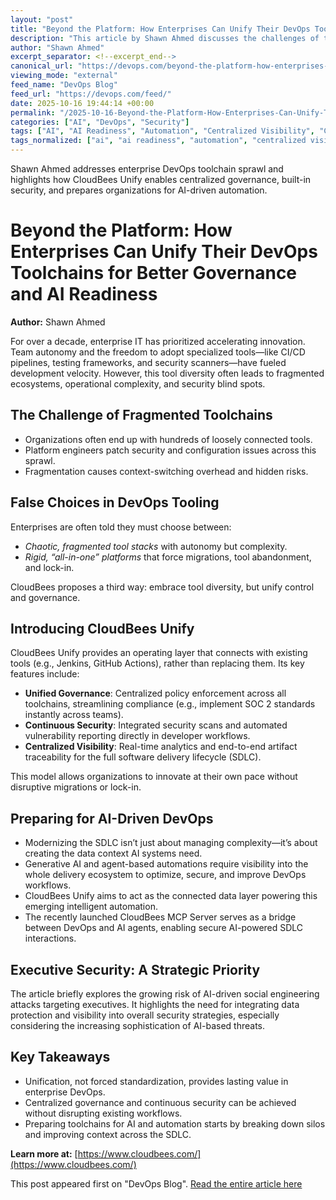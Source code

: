 ```yaml
---
layout: "post"
title: "Beyond the Platform: How Enterprises Can Unify Their DevOps Toolchains for Better Governance and AI Readiness"
description: "This article by Shawn Ahmed discusses the challenges of tool fragmentation in enterprise DevOps environments and presents a strategy for unifying disparate CI/CD tools for improved governance, security, and AI readiness. The piece explores the CloudBees Unify solution for centralized policy enforcement, integrated security, and providing the data context needed for future AI-driven DevOps workflows."
author: "Shawn Ahmed"
excerpt_separator: <!--excerpt_end-->
canonical_url: "https://devops.com/beyond-the-platform-how-enterprises-can-unify-their-devops-toolchains-for-better-governance-and-ai-readiness/"
viewing_mode: "external"
feed_name: "DevOps Blog"
feed_url: "https://devops.com/feed/"
date: 2025-10-16 19:44:14 +00:00
permalink: "/2025-10-16-Beyond-the-Platform-How-Enterprises-Can-Unify-Their-DevOps-Toolchains-for-Better-Governance-and-AI-Readiness.html"
categories: ["AI", "DevOps", "Security"]
tags: ["AI", "AI Readiness", "Automation", "Centralized Visibility", "CI/CD", "Cloudbees", "CloudBees Unify", "Compliance", "Continuous Security", "Data Management", "DevOps", "DevOps Toolchain", "Enterprise IT", "Fragmentation", "Governance", "Integration", "Policy Enforcement", "Posts", "SDLC", "Security", "Social Facebook", "Social LinkedIn", "Social X", "Software Delivery Lifecycle", "Sponsored Content"]
tags_normalized: ["ai", "ai readiness", "automation", "centralized visibility", "cislashcd", "cloudbees", "cloudbees unify", "compliance", "continuous security", "data management", "devops", "devops toolchain", "enterprise it", "fragmentation", "governance", "integration", "policy enforcement", "posts", "sdlc", "security", "social facebook", "social linkedin", "social x", "software delivery lifecycle", "sponsored content"]
---
```


Shawn Ahmed addresses enterprise DevOps toolchain sprawl and highlights how CloudBees Unify enables centralized governance, built-in security, and prepares organizations for AI-driven automation.<!--excerpt_end-->

# Beyond the Platform: How Enterprises Can Unify Their DevOps Toolchains for Better Governance and AI Readiness

**Author:** Shawn Ahmed

For over a decade, enterprise IT has prioritized accelerating innovation. Team autonomy and the freedom to adopt specialized tools—like CI/CD pipelines, testing frameworks, and security scanners—have fueled development velocity. However, this tool diversity often leads to fragmented ecosystems, operational complexity, and security blind spots.

## The Challenge of Fragmented Toolchains

- Organizations often end up with hundreds of loosely connected tools.
- Platform engineers patch security and configuration issues across this sprawl.
- Fragmentation causes context-switching overhead and hidden risks.

## False Choices in DevOps Tooling

Enterprises are often told they must choose between:

- *Chaotic, fragmented tool stacks* with autonomy but complexity.
- *Rigid, “all-in-one” platforms* that force migrations, tool abandonment, and lock-in.

CloudBees proposes a third way: embrace tool diversity, but unify control and governance.

## Introducing CloudBees Unify

CloudBees Unify provides an operating layer that connects with existing tools (e.g., Jenkins, GitHub Actions), rather than replacing them. Its key features include:

- **Unified Governance**: Centralized policy enforcement across all toolchains, streamlining compliance (e.g., implement SOC 2 standards instantly across teams).
- **Continuous Security**: Integrated security scans and automated vulnerability reporting directly in developer workflows.
- **Centralized Visibility**: Real-time analytics and end-to-end artifact traceability for the full software delivery lifecycle (SDLC).

This model allows organizations to innovate at their own pace without disruptive migrations or lock-in.

## Preparing for AI-Driven DevOps

- Modernizing the SDLC isn’t just about managing complexity—it’s about creating the data context AI systems need.
- Generative AI and agent-based automations require visibility into the whole delivery ecosystem to optimize, secure, and improve DevOps workflows.
- CloudBees Unify aims to act as the connected data layer powering this emerging intelligent automation.
- The recently launched CloudBees MCP Server serves as a bridge between DevOps and AI agents, enabling secure AI-powered SDLC interactions.

## Executive Security: A Strategic Priority

The article briefly explores the growing risk of AI-driven social engineering attacks targeting executives. It highlights the need for integrating data protection and visibility into overall security strategies, especially considering the increasing sophistication of AI-based threats.

## Key Takeaways

- Unification, not forced standardization, provides lasting value in enterprise DevOps.
- Centralized governance and continuous security can be achieved without disrupting existing workflows.
- Preparing toolchains for AI and automation starts by breaking down silos and improving context across the SDLC.

**Learn more at:** [https://www.cloudbees.com/](https://www.cloudbees.com/)

This post appeared first on "DevOps Blog". [Read the entire article here](https://devops.com/beyond-the-platform-how-enterprises-can-unify-their-devops-toolchains-for-better-governance-and-ai-readiness/)
